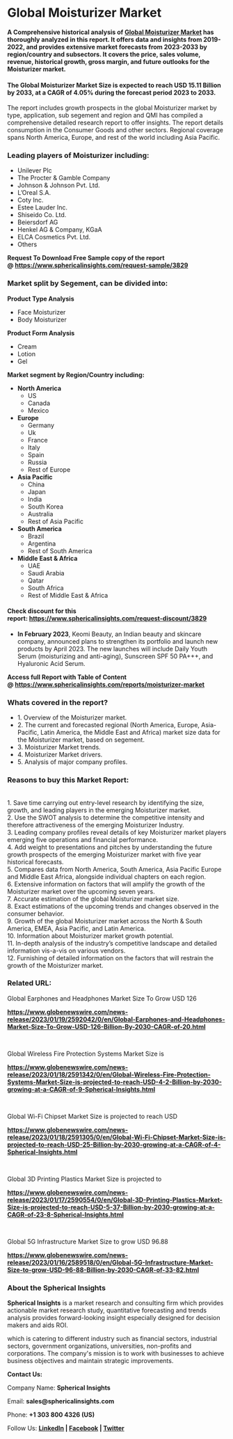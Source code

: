 <h1 class="news-post-title">Global Moisturizer Market</h1>
<p><strong>A Comprehensive historical analysis of&nbsp;<a href="https://www.sphericalinsights.com/reports/moisturizer-market" target="_blank" rel="noopener">Global Moisturizer Market</a>&nbsp;has thoroughly analyzed in this report. It offers data and insights from 2019-2022, and provides extensive market forecasts from 2023-2033 by region/country and subsectors. It covers the price, sales volume, revenue, historical growth, gross margin, and future outlooks for the Moisturizer market.</strong></p>
<h4><strong>The Global Moisturizer Market Size is expected to reach USD 15.11 Billion by 2033, at a CAGR of 4.05% during the forecast period 2023 to 2033.</strong></h4>
<p>The report includes growth prospects in the global Moisturizer market by type, application, sub segement and region and QMI has compiled a comprehensive detailed research report to offer insights. The report details consumption in the Consumer Goods and other sectors. Regional coverage spans North America, Europe, and rest of the world including Asia Pacific.</p>
<h3><strong>Leading players of Moisturizer including:</strong></h3>
<ul>
<li>Unilever Plc</li>
<li>The Procter &amp; Gamble Company</li>
<li>Johnson &amp; Johnson Pvt. Ltd.</li>
<li>L&rsquo;Oreal S.A.</li>
<li>Coty Inc.</li>
<li>Estee Lauder Inc.</li>
<li>Shiseido Co. Ltd.</li>
<li>Beiersdorf AG</li>
<li>Henkel AG &amp; Company, KGaA</li>
<li>ELCA Cosmetics Pvt. Ltd.</li>
<li>Others</li>
</ul>
<p><strong>Request To Download Free Sample copy of the report @&nbsp;<a href="https://www.sphericalinsights.com/request-sample/3829">https://www.sphericalinsights.com/request-sample/3829</a></strong></p>
<h3><strong>Market split by Segement, can be divided into:</strong></h3>
<p><strong>Product Type Analysis</strong></p>
<ul>
<li>Face Moisturizer</li>
<li>Body Moisturizer</li>
</ul>
<p><strong>Product Form Analysis</strong></p>
<ul>
<li>Cream</li>
<li>Lotion</li>
<li>Gel</li>
</ul>
<p><strong>Market segment by Region/Country including:</strong></p>
<ul>
<li><strong>North America</strong>
<ul>
<li>US</li>
<li>Canada</li>
<li>Mexico</li>
</ul>
</li>
<li><strong>Europe</strong>
<ul>
<li>Germany</li>
<li>Uk</li>
<li>France</li>
<li>Italy</li>
<li>Spain</li>
<li>Russia</li>
<li>Rest of Europe</li>
</ul>
</li>
<li><strong>Asia Pacific</strong>
<ul>
<li>China</li>
<li>Japan</li>
<li>India</li>
<li>South Korea</li>
<li>Australia</li>
<li>Rest of Asia Pacific</li>
</ul>
</li>
<li><strong>South America</strong>
<ul>
<li>Brazil</li>
<li>Argentina</li>
<li>Rest of South America</li>
</ul>
</li>
<li><strong>Middle East &amp; Africa</strong>
<ul>
<li>UAE</li>
<li>Saudi Arabia</li>
<li>Qatar</li>
<li>South Africa</li>
<li>Rest of Middle East &amp; Africa</li>
</ul>
</li>
</ul>
<h4>Check discount for this report:&nbsp;<a href="https://www.sphericalinsights.com/request-discount/3829">https://www.sphericalinsights.com/request-discount/3829</a></h4>
<ul>
<li><strong>In February 2023</strong>, Keomi Beauty, an Indian beauty and skincare company, announced plans to strengthen its portfolio and launch new products by April 2023. The new launches will include Daily Youth Serum (moisturizing and anti-aging), Sunscreen SPF 50 PA+++, and Hyaluronic Acid Serum.</li>
</ul>
<p><strong>Access full Report with Table of Content @&nbsp;<a href="https://www.sphericalinsights.com/reports/moisturizer-market">https://www.sphericalinsights.com/reports/moisturizer-market</a>&nbsp;</strong></p>
<h3><strong>Whats covered in the report?</strong></h3>
<ul>
<li>1. Overview of the Moisturizer market.</li>
<li>2. The current and forecasted regional (North America, Europe, Asia-Pacific, Latin America, the Middle East and Africa) market size data for the Moisturizer market, based on segement.</li>
<li>3. Moisturizer Market trends.</li>
<li>4. Moisturizer Market drivers.</li>
<li>5. Analysis of major company profiles.</li>
</ul>
<h3><strong>Reasons to buy this Market Report:</strong></h3>
<p><br />1. Save time carrying out entry-level research by identifying the size, growth, and leading players in the emerging Moisturizer market.<br />2. Use the SWOT analysis to determine the competitive intensity and therefore attractiveness of the emerging Moisturizer Industry.<br />3. Leading company profiles reveal details of key Moisturizer market players emerging five operations and financial performance.<br />4. Add weight to presentations and pitches by understanding the future growth prospects of the emerging Moisturizer market with five year historical forecasts.<br />5. Compares data from North America, South America, Asia Pacific Europe and Middle East Africa, alongside individual chapters on each region.<br />6. Extensive information on factors that will amplify the growth of the Moisturizer market over the upcoming seven years.<br />7. Accurate estimation of the global Moisturizer market size.<br />8. Exact estimations of the upcoming trends and changes observed in the consumer behavior.<br />9. Growth of the global Moisturizer market across the North &amp; South America, EMEA, Asia Pacific, and Latin America.<br />10. Information about Moisturizer market growth potential.<br />11. In-depth analysis of the industry&rsquo;s competitive landscape and detailed information vis-a-vis on various vendors.<br />12. Furnishing of detailed information on the factors that will restrain the growth of the Moisturizer market.</p>
<h3><strong>Related URL:</strong></h3>
<p>Global Earphones and Headphones Market Size To Grow USD 126</p>
<p><strong><a href="https://www.globenewswire.com/news-release/2023/01/19/2592042/0/en/Global-Earphones-and-Headphones-Market-Size-To-Grow-USD-126-Billion-By-2030-CAGR-of-20.html">https://www.globenewswire.com/news-release/2023/01/19/2592042/0/en/Global-Earphones-and-Headphones-Market-Size-To-Grow-USD-126-Billion-By-2030-CAGR-of-20.html</a>&nbsp;</strong></p>
<p>&nbsp;</p>
<p>Global Wireless Fire Protection Systems Market Size is</p>
<p><strong><a href="https://www.globenewswire.com/news-release/2023/01/18/2591342/0/en/Global-Wireless-Fire-Protection-Systems-Market-Size-is-projected-to-reach-USD-4-2-Billion-by-2030-growing-at-a-CAGR-of-9-Spherical-Insights.html">https://www.globenewswire.com/news-release/2023/01/18/2591342/0/en/Global-Wireless-Fire-Protection-Systems-Market-Size-is-projected-to-reach-USD-4-2-Billion-by-2030-growing-at-a-CAGR-of-9-Spherical-Insights.html</a>&nbsp;</strong></p>
<p>&nbsp;</p>
<p>Global Wi-Fi Chipset Market Size is projected to reach USD</p>
<p><strong><a href="https://www.globenewswire.com/news-release/2023/01/18/2591305/0/en/Global-Wi-Fi-Chipset-Market-Size-is-projected-to-reach-USD-25-Billion-by-2030-growing-at-a-CAGR-of-4-Spherical-Insights.html">https://www.globenewswire.com/news-release/2023/01/18/2591305/0/en/Global-Wi-Fi-Chipset-Market-Size-is-projected-to-reach-USD-25-Billion-by-2030-growing-at-a-CAGR-of-4-Spherical-Insights.html</a>&nbsp;</strong></p>
<p>&nbsp;</p>
<p>Global 3D Printing Plastics Market Size is projected to</p>
<p><strong><a href="https://www.globenewswire.com/news-release/2023/01/17/2590554/0/en/Global-3D-Printing-Plastics-Market-Size-is-projected-to-reach-USD-5-37-Billion-by-2030-growing-at-a-CAGR-of-23-8-Spherical-Insights.html">https://www.globenewswire.com/news-release/2023/01/17/2590554/0/en/Global-3D-Printing-Plastics-Market-Size-is-projected-to-reach-USD-5-37-Billion-by-2030-growing-at-a-CAGR-of-23-8-Spherical-Insights.html</a>&nbsp;</strong></p>
<p>&nbsp;</p>
<p>Global 5G Infrastructure Market Size to grow USD 96.88</p>
<p><strong><a href="https://www.globenewswire.com/news-release/2023/01/16/2589518/0/en/Global-5G-Infrastructure-Market-Size-to-grow-USD-96-88-Billion-by-2030-CAGR-of-33-82.html">https://www.globenewswire.com/news-release/2023/01/16/2589518/0/en/Global-5G-Infrastructure-Market-Size-to-grow-USD-96-88-Billion-by-2030-CAGR-of-33-82.html</a>&nbsp;</strong></p>
<h3><strong>About the Spherical Insights</strong></h3>
<p><strong>Spherical Insights</strong>&nbsp;is a market research and consulting firm which provides actionable market research study, quantitative forecasting and trends analysis provides forward-looking insight especially designed for decision makers and aids ROI.</p>
<p>which is catering to different industry such as financial sectors, industrial sectors, government organizations, universities, non-profits and corporations. The company's mission is to work with businesses to achieve business objectives and maintain strategic improvements.</p>
<p><strong>Contact Us:</strong></p>
<p>Company Name:&nbsp;<strong>Spherical Insights</strong></p>
<p>Email:&nbsp;<strong>sales@sphericalinsights.com</strong></p>
<p>Phone:&nbsp;<strong>+1 303 800 4326 (US)</strong></p>
<p>Follow Us:&nbsp;<strong><a href="https://www.linkedin.com/company/spherical-insight/"><u>LinkedIn</u></a>&nbsp;|&nbsp;<a href="https://www.facebook.com/sphericalinsights22"><u>Facebook</u></a>&nbsp;|&nbsp;<a href="https://twitter.com/SInsights_US"><u>Twitter</u></a></strong></p>
